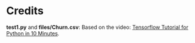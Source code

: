 # Credits
**test1.py** and **files/Churn.csv**: Based on the video: [Tensorflow Tutorial for Python in 10 Minutes](https://www.youtube.com/watch?v=6_2hzRopPbQ).